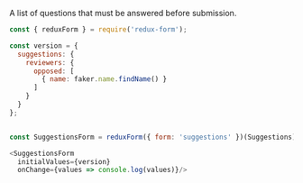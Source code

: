 A list of questions that must be answered before submission.

```js
const { reduxForm } = require('redux-form');

const version = {
  suggestions: {
    reviewers: {
      opposed: [
        { name: faker.name.findName() }
      ]
    }
  }
};


const SuggestionsForm = reduxForm({ form: 'suggestions' })(Suggestions);

<SuggestionsForm
  initialValues={version}
  onChange={values => console.log(values)}/>
```
